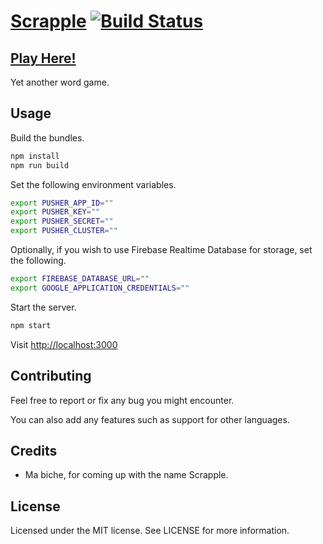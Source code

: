 # [Scrapple](https://scrapple.carameldunes.fr) [![Build Status](https://api.cirrus-ci.com/github/CaramelDunes/scrapple.svg)](https://cirrus-ci.com/github/CaramelDunes/scrapple)

## [Play Here!](https://scrapple.carameldunes.fr)

Yet another word game.

## Usage

Build the bundles.
```bash
npm install
npm run build
```

Set the following environment variables.
```bash
export PUSHER_APP_ID=""
export PUSHER_KEY=""
export PUSHER_SECRET=""
export PUSHER_CLUSTER=""
```

Optionally, if you wish to use Firebase Realtime Database for storage, set the following.
```bash
export FIREBASE_DATABASE_URL=""
export GOOGLE_APPLICATION_CREDENTIALS=""
```

Start the server.
```bash
npm start
```

Visit [http://localhost:3000](http://localhost:3000)

## Contributing

Feel free to report or fix any bug you might encounter.

You can also add any features such as support for other languages.

## Credits

- Ma biche, for coming up with the name Scrapple.

## License

Licensed under the MIT license. See LICENSE for more information.